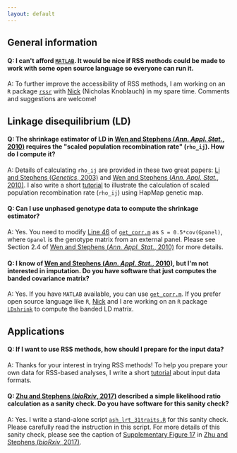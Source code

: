 ```yaml
---
layout: default
---
```


[Wen and Stephens (*Ann. Appl. Stat.*, 2010)]: https://www.ncbi.nlm.nih.gov/pubmed/21479081
[Li and Stephens (*Genetics*, 2003)]: https://www.ncbi.nlm.nih.gov/pubmed/14704198
[`get_corr.m`]: https://github.com/stephenslab/rss/blob/master/misc/get_corr.m
[Nick]: https://github.com/CreRecombinase
[`rssr`]: https://github.com/stephenslab/rssr
[`LDshrink`]: https://github.com/stephenslab/LDshrink
[Zhu and Stephens (*bioRxiv*, 2017)]: https://doi.org/10.1101/160770
[`ash_lrt_31traits.R`]: https://github.com/stephenslab/rss/blob/master/misc/ash_lrt_31traits.R

## General information

#### Q: I can't afford [`MATLAB`](https://www.mathworks.com/). It would be nice if RSS methods could be made to work with some open source language so everyone can run it.

A: To further improve the accessibility of RSS methods,
I am working on an `R` package [`rssr`][]
with [Nick][] (Nicholas Knoblauch) in my spare time.
Comments and suggestions are welcome!

## Linkage disequilibrium (LD)

#### Q: The shrinkage estimator of LD in [Wen and Stephens (*Ann. Appl. Stat.*, 2010)][] requires the "scaled population recombination rate" (`rho_ij`). How do I compute it?

A: Details of calculating `rho_ij` are provided in these two great papers:
[Li and Stephens (*Genetics*, 2003)][] and [Wen and Stephens (*Ann. Appl. Stat.*, 2010)][].
I also write a short [tutorial](Recombination) to illustrate the calculation of
scaled population recombination rate (`rho_ij`) using HapMap genetic map.

#### Q: Can I use unphased genotype data to compute the shrinkage estimator?

A: Yes. You need to modify [Line 46](https://github.com/stephenslab/rss/blob/master/misc/get_corr.m#L46)
of [`get_corr.m`][] as `S = 0.5*cov(Gpanel)`, where `Gpanel` is the genotype matrix from an external panel.
Please see Section 2.4 of [Wen and Stephens (*Ann. Appl. Stat.*, 2010)][] for more details.

#### Q: I know of [Wen and Stephens (*Ann. Appl. Stat.*, 2010)][], but I'm not interested in imputation. Do you have software that just computes the banded covariance matrix?

A: Yes. If you have `MATLAB` available, you can use [`get_corr.m`][].
If you prefer open source language like `R`, [Nick][] and I are working
on an `R` package [`LDshrink`][] to compute the banded LD matrix. 

## Applications

#### Q: If I want to use RSS methods, how should I prepare for the input data?

A: Thanks for your interest in trying RSS methods!
To help you prepare your own data for RSS-based analyses,
I write a short [tutorial](Input-Data-Formats) about input data formats.

#### Q: [Zhu and Stephens (*bioRxiv*, 2017)][] described a simple likelihood ratio calculation as a sanity check. Do you have software for this sanity check?

A: Yes. I write a stand-alone script [`ash_lrt_31traits.R`][] for this sanity check.
Please carefully read the instruction in this script.
For more details of this sanity check, please see the caption of
[Supplementary Figure 17](https://www.biorxiv.org/content/biorxiv/suppl/2018/07/16/160770.DC2/160770-3.pdf)
in [Zhu and Stephens (*bioRxiv*, 2017)][].
